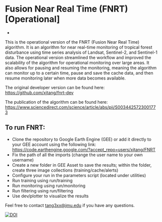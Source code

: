 # Fusion Near Real Time (FNRT) [Operational]
 - 
 
 This is the operational version of the FNRT (Fusion Near Real Time) algorithm. 
 It is an algorithm for near real-time monitoring of tropical forest disturbance using time series analysis of Landsat, Sentinel-2, and Sentinel-1 data.
 The operational version streamlined the workflow and improved the scalability of the algorithm for operational monitoring over large areas.
 It also allows for pausing and resuming the monitoring, meaning the algorithm can monitor up to a certain time, pause and save the cache data, and then resume monitoring later when more data becomes available. 
 
 The original developer version can be found here: https://github.com/xjtang/fnrt-dev

 The publication of the algorithm can be found here: https://www.sciencedirect.com/science/article/abs/pii/S0034425723001773
 
 To run FNRT:
 - 
 
 - Clone the repository to Google Earth Engine (GEE) or add it directly to your GEE account using the following link: https://code.earthengine.google.com/?accept_repo=users/xjtang/FNRT
 - Fix the path of all the imports (change the user name to your own username)
 - Create a new folder in GEE Asset to save the results; within the folder, create three image collections (training/cache/alerts)
 - Configure your run in the parameters script (located under utilities)
 - Run training using run/training
 - Run monitoring using run/monitoring
 - Run filtering using run/filtering
 - Use dev/plotter to visualize the results

 Feel free to contact tang3xx@jmu.edu if you have any questions. 
 
[![DOI](https://zenodo.org/badge/780441015.svg)](https://zenodo.org/doi/10.5281/zenodo.10903540)
